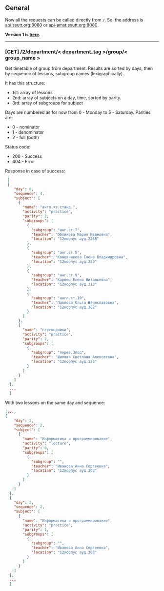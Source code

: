 
General
-------

Now all the requests can be called directly from `/`.
So, the address is [api.ssutt.org:8080]() or [api-amst.ssutt.org:8080]().

__Version 1 is [here](https://github.com/Plain-Solutions/tt-platform/blob/dev/docs/API%20Version%201%20Reference.md).__

----
### [GET] /2/department/< department_tag >/group/< group_name >

Get timetable of group from department. Results are sorted by days, then by sequence of lessons, subgroup names (lexigraphically).

It has this structure:
 
 * 1st: array of lessons
 * 2nd: array of subjects on a day, time, sorted by parity.
 * 3rd: array of subgroups for subject

Days are numbered as for now from 0 - Monday to 5 - Saturday.
Parities are:

* 0 - nominator
* 1 - denominator
* 2 - full (both)


Status code:

* 200 - Success
* 404 - Error


Response in case of success:

```json
 [
 {
    "day": 0,
    "sequence": 4,
    "subject": [
      {
        "name": "англ.яз.станд.",
        "activity": "practice",
        "parity": 2,
        "subgroups": [
          {
            "subgroup": "анг.ст.7",
            "teacher": "Обликова Мария Ивановна",
            "location": "12корпус ауд.225В"
          },
          {
            "subgroup": "анг.ст.8",
            "teacher": "Кожевникова Елена Владимировна",
            "location": "12корпус ауд.229"
          },
          {
            "subgroup": "анг.ст.9",
            "teacher": "Карпец Елена Витальевна",
            "location": "12корпус ауд.313"
          },
          {
            "subgroup": "англ.ст.10",
            "teacher": "Павлова Ольга Вячеславовна",
            "location": "12корпус ауд.302"
          }
        ]
      },
      {
        "name": "переводчики",
        "activity": "practice",
        "parity": 2,
        "subgroups": [
          {
            "subgroup": "перев,3под",
            "teacher": "Шилова Светлана Алексеевна",
            "location": "12корпус ауд.125"
          }
        ]
      }
    ]
  },
  ...
  ]
```   

With two lessons on the same day and sequence:

```json
[...,
{
    "day": 2,
    "sequence": 2,
    "subject": [
      {
        "name": "Информатика и программирование",
        "activity": "lecture",
        "parity": 0,
        "subgroups": [
          {
            "subgroup": "",
            "teacher": "Иванова Анна Сергеевна",
            "location": "12корпус ауд.303"
          }
        ]
      }
    ]
  },
  {
    "day": 2,
    "sequence": 2,
    "subject": [
      {
        "name": "Информатика и программирование",
        "activity": "practice",
        "parity": 1,
        "subgroups": [
          {
            "subgroup": "",
            "teacher": "Иванова Анна Сергеевна",
            "location": "12корпус ауд.303"
          }
        ]
      }
    ]
  },
  ...
  ]
```
